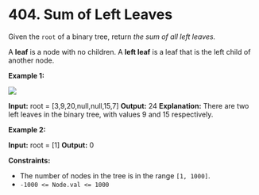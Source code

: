 # 404. Sum of Left Leaves 

Given the `root` of a binary tree, return _the sum of all left leaves._

A **leaf** is a node with no children. A **left leaf** is a leaf that is the left child of another node.

**Example 1:**

![](https://assets.leetcode.com/uploads/2021/04/08/leftsum-tree.jpg)

**Input:** root = [3,9,20,null,null,15,7]
**Output:** 24
**Explanation:** There are two left leaves in the binary tree, with values 9 and 15 respectively.

**Example 2:**

**Input:** root = [1]
**Output:** 0

**Constraints:**

- The number of nodes in the tree is in the range `[1, 1000]`.
- `-1000 <= Node.val <= 1000`